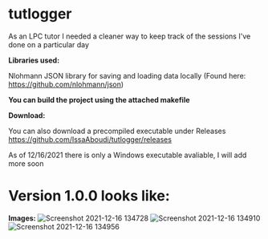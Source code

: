# tutlogger
As an LPC tutor I needed a cleaner way to keep track of the sessions I've done on a particular day

**Libraries used:**

Nlohmann JSON library for saving and loading data locally (Found here: https://github.com/nlohmann/json)

**You can build the project using the attached makefile**

**Download:**

You can also download a precompiled executable under Releases
https://github.com/IssaAboudi/tutlogger/releases

As of 12/16/2021 there is only a Windows executable avaliable, I will add more soon

# Version 1.0.0 looks like:
**Images:**
![Screenshot 2021-12-16 134728](https://user-images.githubusercontent.com/65807151/146454009-5de7d359-5ea8-400f-a606-610ba4643990.png)
![Screenshot 2021-12-16 134910](https://user-images.githubusercontent.com/65807151/146454129-55c41027-ba6c-4c36-be79-c9cb45943778.png)
![Screenshot 2021-12-16 134956](https://user-images.githubusercontent.com/65807151/146454213-c03e1cef-0e7f-4183-afcc-d8617aaca474.png)
